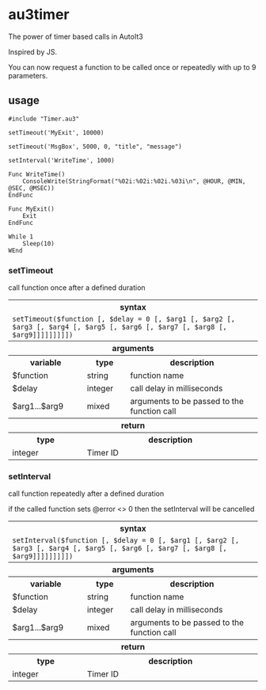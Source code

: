 # au3timer
The power of timer based calls in AutoIt3

Inspired by JS.

You can now request a function to be called once or repeatedly with up to 9 parameters.

## usage

```AutoIt
#include "Timer.au3"

setTimeout('MyExit', 10000)

setTimeout('MsgBox', 5000, 0, "title", "message")

setInterval('WriteTime', 1000)

Func WriteTime()
    ConsoleWrite(StringFormat("%02i:%02i:%02i.%03i\n", @HOUR, @MIN, @SEC, @MSEC))
EndFunc

Func MyExit()
    Exit
EndFunc

While 1
    Sleep(10)
WEnd
```

### setTimeout

call function once after a defined duration

<table>
  <tr>
    <th colspan="3">syntax</th>
  </tr>
  <tr>
    <td colspan="3"><code>setTimeout($function [, $delay = 0 [, $arg1 [, $arg2 [, $arg3 [, $arg4 [, $arg5 [, $arg6 [, $arg7 [, $arg8 [, $arg9]]]]]]]]])</code></td>
  </tr>
  <tr>
    <th colspan="3">arguments</th>
  </tr>
  <tr>
    <th>variable</th>
    <th>type</th>
    <th>description</th>
  </tr>
  <tr>
    <td>$function</td>
    <td>string</td>
    <td>function name</td>
  </tr>
  <tr>
    <td>$delay</td>
    <td>integer</td>
    <td>call delay in milliseconds</td>
  </tr>
  <tr>
    <td>$arg1...$arg9</td>
    <td>mixed</td>
    <td>arguments to be passed to the function call</td>
  </tr>
  <tr>
    <th colspan="3">return</th>
  </tr>
  <tr>
    <th>type</th>
    <th colspan="2">description</th>
  </tr>
  <tr>
    <td>integer</td>
    <td colspan="2">Timer ID</td>
  </tr>
</table>

### setInterval

call function repeatedly after a defined duration

if the called function sets @error <> 0 then the setInterval will be cancelled

<table>
  <tr>
    <th colspan="3">syntax</th>
  </tr>
  <tr>
    <td colspan="3"><code>setInterval($function [, $delay = 0 [, $arg1 [, $arg2 [, $arg3 [, $arg4 [, $arg5 [, $arg6 [, $arg7 [, $arg8 [, $arg9]]]]]]]]])</code></td>
  </tr>
  <tr>
    <th colspan="3">arguments</th>
  </tr>
  <tr>
    <th>variable</th>
    <th>type</th>
    <th>description</th>
  </tr>
  <tr>
    <td>$function</td>
    <td>string</td>
    <td>function name</td>
  </tr>
  <tr>
    <td>$delay</td>
    <td>integer</td>
    <td>call delay in milliseconds</td>
  </tr>
  <tr>
    <td>$arg1...$arg9</td>
    <td>mixed</td>
    <td>arguments to be passed to the function call</td>
  </tr>
  <tr>
    <th colspan="3">return</th>
  </tr>
  <tr>
    <th>type</th>
    <th colspan="2">description</th>
  </tr>
  <tr>
    <td>integer</td>
    <td colspan="2">Timer ID</td>
  </tr>
</table>
